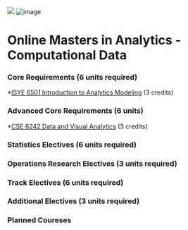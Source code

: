 ![](https://www.google.com/url?sa=i&source=images&cd=&cad=rja&uact=8&ved=2ahUKEwir3NCT84blAhXVfysKHWxiAZEQjRx6BAgBEAQ&url=%2Furl%3Fsa%3Di%26source%3Dimages%26cd%3D%26ved%3D%26url%3Dhttps%253A%252F%252Fcommons.wikimedia.org%252Fwiki%252FFile%253AGeorgia_Tech_shortened_logo.png%26psig%3DAOvVaw0gwFDaBVzImFfPZTvj_cf2%26ust%3D1570426067339709&psig=AOvVaw0gwFDaBVzImFfPZTvj_cf2&ust=1570426067339709)
![image](https://user-images.githubusercontent.com/32135867/66264716-a5ec3000-e7bf-11e9-8d3e-8fdad084669c.png)

# Online Masters in Analytics - Computational Data

### Core Requirements (6 units required)

*[ISYE 6501 Introduction to Analytics Modeling](https://github.com/scotttarlow/ISYE-6501-Intro-to-Analytics-Modeling) (3 credits)

### Advanced Core Requirements (6 units)
*[CSE 6242 Data and Visual Analytics](https://github.com/scotttarlow/CSE-6242-Data-and-Visual-Analytics) (3 credits)


### Statistics Electives (6 units required)


### Operations Research Electives (3 units required)


### Track Electives (6 units required)


### Additional Electives (3 units required)



### Planned Coureses
